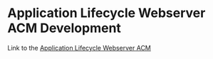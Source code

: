 
# Application Lifecycle Webserver ACM Development


Link to the [Application Lifecycle Webserver ACM](https://github.com/tosin2013/rhacm-workshop/tree/master/04.Application-Lifecycle)
